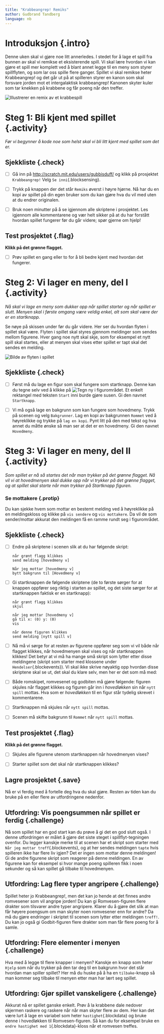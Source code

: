 ```yaml
---
title: "Krabbeangrep! Remiks"
author: Gudbrand Tandberg
language: nb
---
```



# Introduksjon {.intro}

Denne uken skal vi gjøre noe litt annerledes. I stedet for å lage et spill fra
bunnen av skal vi remikse et eksisterende spill. Vi skal lære hvordan vi kan
gjøre et spill mer komplett ved å blant annet legge til en meny som styrer
spillflyten, og som lar oss spille flere ganger. Spillet vi skal remikse heter
Krabbeangrep! og det går ut på at spilleren styrer en kanon som skal forsvare
jorden mot et intergalaktisk krabbeangrep! Kanonen skyter kuler som tar knekken
på krabbene og får poeng når den treffer.

![Illustrerer en remix av et krabbespill](krabbeangrep_remiks.png)


# Steg 1: Bli kjent med spillet {.activity}

*Før vi begynner å kode noe som helst skal vi bli litt kjent med spillet som det
er.*

## Sjekkliste {.check}

- [ ] Gå inn på <http://scratch.mit.edu/users/gubbisduff/> og klikk på
  prosjektet `Krabbeangrep!` Velg `Se inni`{.blocksensing}.

- [ ] Trykk på knappen der det står `Remiks` øverst i høyre hjørne. Nå har du en
  kopi av spillet på din egen bruker som du kan gjøre hva du vil med uten at du
  endrer originalen.

- [ ] Bruk noen minutter på å se igjennom alle skriptene i prosjektet. Les
  igjennom alle kommentarene og vær helt sikker på at du har forstått hvordan
  spillet fungerer før du går videre; spør gjerne om hjelp!

## Test prosjektet {.flag}

__Klikk på det grønne flagget.__

- [ ] Prøv spillet en gang eller to for å bli bedre kjent med hvordan det
  fungerer.


# Steg 2: Vi lager en meny, del I {.activity}

*Nå skal vi lage en meny som dukker opp når spillet starter og når spillet er
slutt. Menyen skal i første omgang være veldig enkel, alt som skal være der er
en startknapp.*

Se nøye på skissen under før du går videre. Her ser du hvordan flyten i spillet
skal være. Flyten i spillet skal styres gjennom meldinger som sendes mellom
figurene. Hver gang noe nytt skal skje, som for eksempel et nytt spill skal
startes, eller at menyen skal vises etter spillet er tapt skal det sendes en
melding.

![Bilde av flyten i spillet](spillflyt.png)

## Sjekkliste {.check}

- [ ] Først må du lage en figur som skal fungere som startknapp. Denne kan du
  tegne selv ved å klikke på ![Tegn ny](../bilder/tegn-ny.png) i figurområdet.
  Et enkelt rektangel med teksten `Start` inni burde gjøre susen. Gi den navnet
  `Startknapp`.

- [ ] Vi må også lage en bakgrunn som kan fungere som hovedmeny. Trykk på scenen
  og velg `Bakgrunner`. Lag en kopi av bakgrunnen `Rommet` ved å høyreklikke og
  trykke på `lag en kopi`. Pynt litt på den med tekst og hva annet du måtte
  ønske så man ser at det er en hovedmeny. Gi den navnet `Hovedmeny`.


# Steg 3: Vi lager en meny, del II {.activity}

*Som spillet er nå så startes det når man trykker på det grønne flagget. Nå vil
vi at hovedmenyen skal dukke opp når vi trykker på det grønne flagget, og at
spillet skal starte når man trykker på Startknapp figuren.*

### Se mottakere {.protip}

Du kan sjekke hvem som mottar en bestemt melding ved å høyreklikke på en
meldingskloss og klikke på `vis sendere` og `vis mottakere`. Da vil de som
sender/mottar akkurat den meldingen få en ramme rundt seg i figurområdet.

## Sjekkliste {.check}

- [ ] Endre på skriptene i scenen slik at du har følgende skript:

  ```blocks
  når grønt flagg klikkes
  send melding [hovedmeny v]

  Når jeg mottar [hovedmeny v]
  bytt bakgrunn til [Hovedmeny v]
  ```

- [ ] Gi startknappen de følgende skriptene (de to første sørger for at knappen
  oppfører seg riktig i starten av spillet, og det siste sørger for at
  startknappen faktisk er en startknapp):

  ```blocks
  når grønt flagg klikkes
  skjul

  når jeg mottar [hovedmeny v]
  gå til x: (0) y: (0)
  vis

  når denne figuren klikkes
  send melding [nytt spill v]
  ```

- [ ] Nå må vi sørge for at resten av figurene oppfører seg som vi vil både når
  flagget klikkes, når hovedmenyen skal vises og når startknappen klikkes! Det
  betyr at vi må ha mange små skript som lytter etter disse meldingene (skript
  som starter med klossene under `Hendelser`{.blockevents}). Vi skal ikke skrive
  nøyaktig opp hvordan disse skriptene skal se ut, det skal du klare selv, men
  her er det som må med:

- [ ] Både romskipet, romvesenet og godbiten må gjøre følgende: figuren skjules
  når flagget klikkes og figuren går inn i *hovedløkken* sin når `nytt spill`
  mottas. Hva som er *hovedløkken* til en figur står tydelig skrevet i
  kommentarene.

- [ ] Startknappen må skjules når `nytt spill` mottas.

- [ ] Scenen må skifte bakgrunn til `Rommet` når `nytt spill` mottas.

## Test prosjektet {.flag}

__Klikk på det grønne flagget.__

- [ ] Skjules alle figurene utenom startknappen når hovedmenyen vises?

- [ ] Starter spillet som det skal når startknappen klikkes?

## Lagre prosjektet {.save}

Nå er vi ferdig med å fortelle deg hva du skal gjøre. Resten av tiden kan du
bruke på en eller flere av utfordringene nedenfor.

## Utfordring: Vis poengsummen når spillet er ferdig {.challenge}

Nå som spillet har en god start kan du prøve å gi det en god slutt også. I denne
utfordringen er målet å gjøre det siste steget i spillflyt-tegningen ovenfor. Du
legger kanskje merke til at scenen har et skript som starter med `Når jeg mottar
treff`{.blockevents}, og at her sendes meldingen `tapte` hvis spilleren ikke har
flere liv igjen? Det er ingen som mottar denne meldingen! Gi de andre figurene
skript som reagerer på denne meldingen. En av figurene kan for eksempel si hvor
mange poeng spilleren fikk i noen sekunder og så kan spillet gå tilbake til
hovedmenyen.

## Utfordring: Lag flere typer angripere {.challenge}

Spillet heter jo Krabbeangrep!, men det kan jo hende at det finnes andre
romvesener som vil angripe jorden! Du kan gi Romvesen-figuren flere drakter som
tilsvarer andre typer angripere. Klarer du å gjøre det slik at man får høyere
poengsum om man skyter noen romvesener enn for andre? Da må du gjøre endringer i
skriptet til scenen som lytter etter meldingen `treff!`. Du kan jo også gi
Godbit-figuren flere drakter som man får flere poeng for å samle.

## Utfordring: Flere elementer i menyen {.challenge}

Hva med å legge til flere knapper i menyen? Kanskje en knapp som heter `Hjelp`
som når du trykker på den tar deg til en bakgrunn hvor det står hvordan man
spiller spillet? Her må du huske på å ha en `tilbake`-knapp så man kommer seg
tilbake til menyen etter man har lært seg spillet.

## Utfordring: Gjør spillet vanskeligere {.challenge}

Akkurat nå er spillet ganske enkelt. Prøv å la krabbene dale nedover skjermen
raskere og raskere når når man skyter flere av dem. Her kan det være lurt å lage
en variabel som heter `hastighet`{.blockdata} og bruke denne i hovedløkken til
Romvesen-figuren. Så kan du for eksempel bruke en `endre hastighet med
1`{.blockdata}-kloss når et romvesen treffes.
